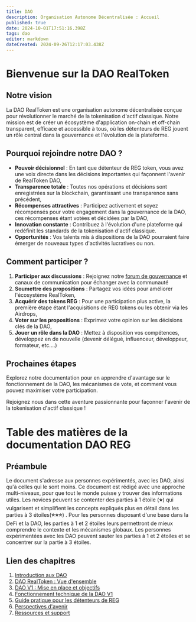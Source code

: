```yaml
---
title: DAO
description: Organisation Autonome Décentralisée : Accueil
published: true
date: 2024-10-01T17:51:16.398Z
tags: dao
editor: markdown
dateCreated: 2024-09-26T12:17:03.438Z
---
```


# Bienvenue sur la DAO RealToken

## Notre vision

La DAO RealToken est une organisation autonome décentralisée conçue pour révolutionner le marché de la tokenisation d'actif classique. Notre mission est de créer un écosystème d'application on-chain et off-chain transparent, efficace et accessible à tous, où les détenteurs de REG jouent un rôle central dans la gouvernance et l'évolution de la plateforme.

## Pourquoi rejoindre notre DAO ?

- **Pouvoir décisionnel** : En tant que détenteur de REG token, vous avez une voix directe dans les décisions importantes qui façonnent l'avenir de RealToken DAO,
- **Transparence totale** : Toutes nos opérations et décisions sont enregistrées sur la blockchain, garantissant une transparence sans précédent,
- **Récompenses attractives** : Participez activement et soyez récompensés pour votre engagement dans la gouvernance de la DAO, ces récompenses étant votées et décidées par la DAO,
- **Innovation constante** : Contribuez à l'évolution d'une plateforme qui redéfinit les standards de la tokenisation d'actif classique.
- **Opportunités** : Vos talents mis à dispositions de la DAO pourraient faire émerger de nouveaux types d'activités lucratives ou non.

## Comment participer ?

1.  **Participer aux discussions** : Rejoignez notre [forum de gouvernance](https://forum.realtoken.community/) et canaux de communication pour échanger avec la communauté
2.  **Soumettre des propositions** : Partagez vos idées pour améliorer l'écosystème RealToken,
3.  **Acquérir des tokens REG** : Pour une participation plus active, la première étape étant l'acquisitions de REG tokens ou les obtenir via les Airdrops,
4.  **Voter sur les propositions** : Exprimez votre opinion sur les décisions clés de la DAO,
5.  **Jouer un rôle dans la DAO** : Mettez à disposition vos compétences, développez en de nouvelle (devenir délégué, influenceur, développeur, formateur, etc….)

## Prochaines étapes

Explorez notre documentation pour en apprendre d'avantage sur le fonctionnement de la DAO, les mécanismes de vote, et comment vous pouvez maximiser votre participation.

Rejoignez nous dans cette aventure passionnante pour façonner l'avenir de la tokenisation d'actif classique !

# Table des matières de la documentation DAO REG

## Préambule

Le document s'adresse aux personnes expérimentés, avec les DAO, ainsi qu'à celles qui le sont moins. Ce document est rédigé avec une approche multi-niveaux, pour que tout le monde puisse y trouver des informations utiles. Les novices peuvent se contenter des parties à 1 étoile (**⭐**) qui vulgarisent et simplifient les concepts expliqués plus en détail dans les parties à 3 étoiles(**⭐⭐⭐**) . Pour les personnes disposant d'une base dans la DeFi et la DAO, les parties à 1 et 2 étoiles leurs permettront de mieux comprendre le contexte et les mécanismes globaux. Les personnes expérimentées avec les DAO peuvent sauter les parties à 1 et 2 étoiles et se concentrer sur la partie à 3 étoiles.

## Lien des chapitres

1.  [Introduction aux DAO](/fr/DAO/Introduction)
2.  [DAO RealToken : Vue d'ensemble](/fr/DAO/DAO_RealToken)
3.  [DAO V1 : Mise en place et objectifs](/fr/DAO/Phase1)
4.  [Fonctionnement technique de la DAO V1](/fr/DAO/Fonctionnement)
5.  [Guide pratique pour les détenteurs de REG](/fr/DAO/Guide_Pratique)
6.  [Perspectives d'avenir](/fr/DAO/Perspectives)
7.  [Ressources et support](/fr/DAO/Ressources)
